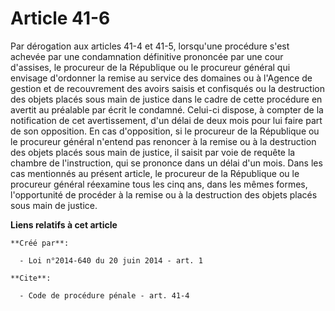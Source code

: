 # Article 41-6

Par dérogation aux articles 41-4 et 41-5, lorsqu'une procédure s'est achevée par une condamnation définitive prononcée par
une cour d'assises, le procureur de la République ou le procureur général qui envisage d'ordonner la remise au service des
domaines ou à l'Agence de gestion et de recouvrement des avoirs saisis et confisqués ou la destruction des objets placés sous
main de justice dans le cadre de cette procédure en avertit au préalable par écrit le condamné. Celui-ci dispose, à compter
de la notification de cet avertissement, d'un délai de deux mois pour lui faire part de son opposition. En cas d'opposition,
si le procureur de la République ou le procureur général n'entend pas renoncer à la remise ou à la destruction des objets
placés sous main de justice, il saisit par voie de requête la chambre de l'instruction, qui se prononce dans un délai d'un
mois. Dans les cas mentionnés au présent article, le procureur de la République ou le procureur général réexamine tous les
cinq ans, dans les mêmes formes, l'opportunité de procéder à la remise ou à la destruction des objets placés sous main de
justice.

**Liens relatifs à cet article**

	**Créé par**:

	  - Loi n°2014-640 du 20 juin 2014 - art. 1

	**Cite**:

	  - Code de procédure pénale - art. 41-4
